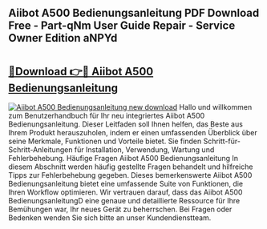 ## Aiibot A500 Bedienungsanleitung PDF Download Free - Part-qNm User Guide Repair - Service Owner Edition aNPYd

# <h2><a href="http://df5v47.blite.top/?on=Aiibot+A500+Bedienungsanleitung">🔗Download 👉🔴 Aiibot A500 Bedienungsanleitung</a></h2>

[![Aiibot A500 Bedienungsanleitung new download](https://i.imgur.com/lujVjoI.png)](http://df5v47.blite.top/?on=Aiibot+A500+Bedienungsanleitung)
Hallo und willkommen zum Benutzerhandbuch für Ihr neu integriertes Aiibot A500 Bedienungsanleitung. Dieser Leitfaden soll Ihnen helfen, das Beste aus Ihrem Produkt herauszuholen, indem er einen umfassenden Überblick über seine Merkmale, Funktionen und Vorteile bietet. Sie finden Schritt-für-Schritt-Anleitungen für Installation, Verwendung, Wartung und Fehlerbehebung. Häufige Fragen Aiibot A500 Bedienungsanleitung In diesem Abschnitt werden häufig gestellte Fragen behandelt und hilfreiche Tipps zur Fehlerbehebung gegeben. Dieses bemerkenswerte Aiibot A500 Bedienungsanleitung bietet eine umfassende Suite von Funktionen, die Ihren Workflow optimieren. Wir vertrauen darauf, dass das Aiibot A500 BedienungsanleitungD eine genaue und detaillierte Ressource für Ihre Bemühungen war, Ihr neues Gerät zu beherrschen. Bei Fragen oder Bedenken wenden Sie sich bitte an unser Kundendienstteam.
